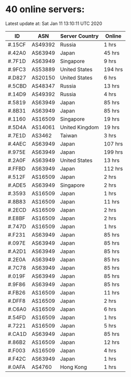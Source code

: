 # 40 online servers:

Latest update at: Sat Jan 11 13:10:11 UTC 2020

| ID | ASN | Server Country | Online |
| -- | --- | -------------- | ------ |
| #.15CF | AS49392 | Russia | 1 hrs |
| #.42A0 | AS63949 | Japan | 45 hrs |
| #.7F1D | AS63949 | Singapore | 9 hrs |
| #.9FC3 | AS53889 | United States | 194 hrs |
| #.D827 | AS20150 | United States | 6 hrs |
| #.5CBD | AS48347 | Russia | 13 hrs |
| #.14D9 | AS49392 | Russia | 4 hrs |
| #.5819 | AS63949 | Japan | 85 hrs |
| #.8B31 | AS63949 | Japan | 85 hrs |
| #.1160 | AS16509 | Singapore | 19 hrs |
| #.5D4A | AS14061 | United Kingdom | 19 hrs |
| #.7E1D | AS3462 | Taiwan | 3 hrs |
| #.4AEC | AS63949 | Japan | 107 hrs |
| #.975E | AS63949 | Japan | 199 hrs |
| #.2A0F | AS63949 | United States | 13 hrs |
| #.FFBD | AS63949 | Japan | 112 hrs |
| #.512F | AS16509 | Japan | 2 hrs |
| #.ADE5 | AS63949 | Singapore | 2 hrs |
| #.3593 | AS16509 | Japan | 1 hrs |
| #.8B83 | AS16509 | Japan | 11 hrs |
| #.2ECD | AS16509 | Japan | 2 hrs |
| #.E8BF | AS16509 | Japan | 2 hrs |
| #.747D | AS16509 | Japan | 1 hrs |
| #.F231 | AS63949 | Japan | 85 hrs |
| #.097E | AS63949 | Japan | 85 hrs |
| #.A2D1 | AS63949 | Japan | 85 hrs |
| #.2E0A | AS63949 | Japan | 85 hrs |
| #.7C78 | AS63949 | Japan | 85 hrs |
| #.019F | AS63949 | Japan | 85 hrs |
| #.9F86 | AS63949 | Japan | 85 hrs |
| #.FB26 | AS16509 | Japan | 11 hrs |
| #.DFF8 | AS16509 | Japan | 2 hrs |
| #.C6A0 | AS16509 | Japan | 6 hrs |
| #.54FD | AS16509 | Japan | 1 hrs |
| #.7221 | AS16509 | Japan | 5 hrs |
| #.CA1D | AS63949 | Japan | 85 hrs |
| #.86B2 | AS16509 | Japan | 12 hrs |
| #.F003 | AS16509 | Japan | 4 hrs |
| #.F42C | AS63949 | Japan | 1 hrs |
| #.0AFA | AS4760 | Hong Kong | 1 hrs |

